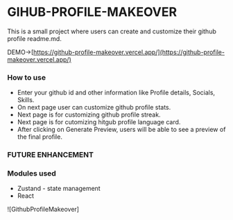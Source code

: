 # GIHUB-PROFILE-MAKEOVER

This is a small project where users can create and customize their github profile readme.md.

DEMO->[https://github-profile-makeover.vercel.app/](https://github-profile-makeover.vercel.app/)

### How to use

-   Enter your github id and other information like Profile details, Socials, Skills.
-   On next page user can customize github profile stats.
-   Next page is for customizing github profile streak.
-   Next page is for cutomizing hitgub profile language card.
-   After clicking on Generate Preview, users will be able to see a preview of the final profile.

### FUTURE ENHANCEMENT

### Modules used

-   Zustand - state management
-   React

![GithubProfileMakeover]
